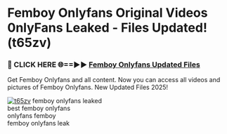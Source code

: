 # Femboy Onlyfans Original Videos 0nlyFans Leaked - Files Updated! (t65zv)

<h3>🔴 CLICK HERE 🌐==►► <a href="https://best4dudes.click/HH4t6V" rel="nofollow">Femboy Onlyfans Updated Files</a></h3>

Get Femboy Onlyfans and all content. Now you can access all videos and pictures of Femboy Onlyfans. New Updated Files 2025!

[![t65zv](https://github.com/user-attachments/assets/8c521d6e-e6e3-4a75-9320-d58ab9d79d5b)](https://best4dudes.click/HH4t6V)
femboy onlyfans leaked<br>
best femboy onlyfans<br>
onlyfans femboy<br>
femboy onlyfans leak